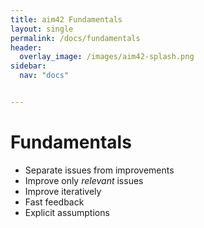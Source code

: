 ```yaml
---
title: aim42 Fundamentals
layout: single
permalink: /docs/fundamentals
header:
  overlay_image: /images/aim42-splash.png
sidebar:
  nav: "docs"


---
```


# Fundamentals

* Separate issues from improvements
* Improve only _relevant_ issues
* Improve iteratively
* Fast feedback
* Explicit assumptions

<!-- TODO: add domain model -->
